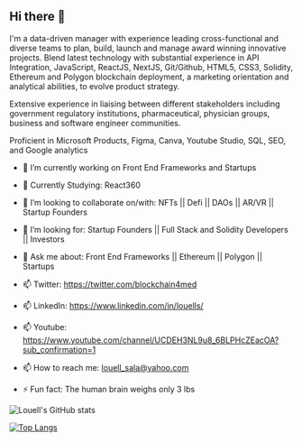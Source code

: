 ## Hi there 👋

I'm a data-driven manager with experience leading cross-functional and diverse teams to plan, build, launch and manage award winning innovative projects. Blend latest technology with substantial experience in API Integration, JavaScript, ReactJS, NextJS, Git/Github, HTML5, CSS3, Solidity, Ethereum and Polygon blockchain deployment, a marketing orientation and analytical abilities, to evolve product strategy. 

Extensive experience in liaising between different stakeholders including government regulatory institutions, pharmaceutical, physician groups, business and software engineer communities.

Proficient in Microsoft Products, Figma, Canva, Youtube Studio, SQL, SEO, and Google analytics



- 🔭 I’m currently working on Front End Frameworks and Startups
- 🌱 Currently Studying: React360 
- 👯 I’m looking to collaborate on/with: NFTs || Defi || DAOs || AR/VR || Startup Founders
- 🔮 I’m looking for: Startup Founders || Full Stack and Solidity Developers || Investors  
- 💬 Ask me about: Front End Frameworks || Ethereum || Polygon || Startups 
- 📫 Twitter: https://twitter.com/blockchain4med
- 📫 LinkedIn: https://www.linkedin.com/in/louells/
- 📫 Youtube: https://www.youtube.com/channel/UCDEH3NL9u8_6BLPHcZEacOA?sub_confirmation=1
- 📫 How to reach me: louell_sala@yahoo.com

- ⚡ Fun fact: The human brain weighs only 3 lbs

![Louell's GitHub stats](https://github-readme-stats.vercel.app/api?username=Alchemist21&show_icons=true&theme=radical)


[![Top Langs](https://github-readme-stats.vercel.app/api/top-langs/?username=Alchemist21&layout=compact)](https://github.com/anuraghazra/github-readme-stats)



<!--
**Alchemist21/Alchemist21** is a ✨ _special_ ✨ repository because its `README.md` (this file) appears on your GitHub profile.

Here are some ideas to get you started:

- 🔭 I’m currently working on ...
- 🌱 I’m currently learning ...
- 👯 I’m looking to collaborate on ...
- 🤔 I’m looking for help with ...
- 💬 Ask me about ...
- 📫 How to reach me: ...
- 😄 Pronouns: ...
- ⚡ Fun fact: ...
-->

